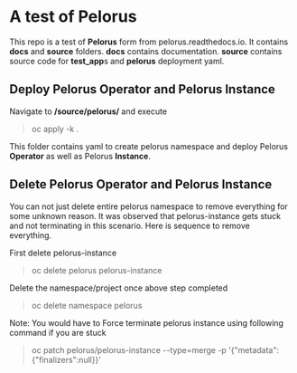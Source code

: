 # A test of Pelorus
This repo is a test of **Pelorus** form  from pelorus.readthedocs.io.
It contains **docs** and **source** folders.
**docs** contains documentation.
**source** contains source code for **test_app**s and **pelorus** deployment yaml.

## Deploy Pelorus Operator and Pelorus Instance
Navigate to **/source/pelorus/** and execute
> oc apply -k .

This folder contains yaml to create pelorus namespace and deploy Pelorus **Operator** as well as Pelorus **Instance**.

## Delete Pelorus Operator and Pelorus Instance
You can not just delete entire pelorus namespace to remove everything for some unknown reason.
It was observed that pelorus-instance gets stuck and not terminating in this scenario.
Here is sequence to remove everything.

First delete pelorus-instance
> oc delete pelorus pelorus-instance

Delete the namespace/project once above step completed
> oc delete namespace pelorus

Note:
You would have to Force terminate pelorus instance using following command if you are stuck
> oc patch pelorus/pelorus-instance --type=merge -p '{\"metadata\": {\"finalizers\":null}}'
